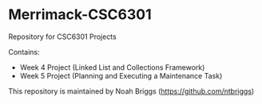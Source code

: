 # Merrimack-CSC6301
Repository for CSC6301 Projects

Contains:
- Week 4 Project (Linked List and Collections Framework)
- Week 5 Project (Planning and Executing a Maintenance Task)

This repository is maintained by Noah Briggs (https://github.com/ntbriggs) 
